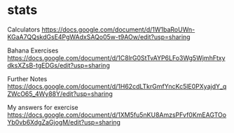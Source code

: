 # stats
Calculators
https://docs.google.com/document/d/1W1baRoUWn-KGaA7QQskdGsE4PgWAdxSAQo05w-t9AOw/edit?usp=sharing

Bahana Exercises 
https://docs.google.com/document/d/1C8lrG0StTvAYP6LFo3Wg5WjmhFtxydksXZsB-tgEDGs/edit?usp=sharing

Further Notes
https://docs.google.com/document/d/1H62cdLTkrGmfYncKc5lE0PXyajdY_qZWcO65_4Wy88Y/edit?usp=sharing

My answers for exercise
https://docs.google.com/document/d/1XM5fu5nKU8AmzsPFvf0KmEAGTOoYb0vb6XdgZaGjogM/edit?usp=sharing
